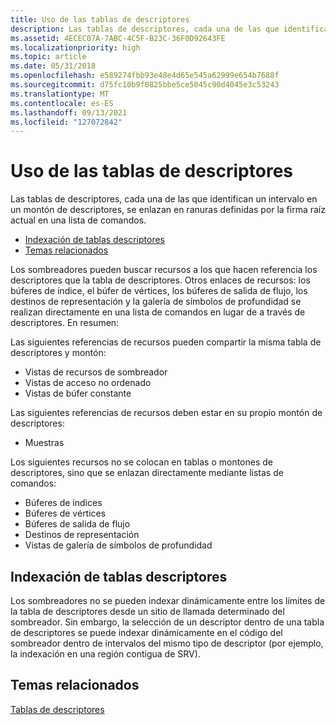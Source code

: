 ```yaml
---
title: Uso de las tablas de descriptores
description: Las tablas de descriptores, cada una de las que identifican un intervalo en un montón de descriptores, se enlazan en ranuras definidas por la firma raíz actual en una lista de comandos.
ms.assetid: 4ECEC07A-7ABC-4C5F-B23C-36F0D92643FE
ms.localizationpriority: high
ms.topic: article
ms.date: 05/31/2018
ms.openlocfilehash: e589274fbb93e48e4d65e545a62999e654b7688f
ms.sourcegitcommit: d75fc10b9f0825bbe5ce5045c90d4045e3c53243
ms.translationtype: MT
ms.contentlocale: es-ES
ms.lasthandoff: 09/13/2021
ms.locfileid: "127072842"
---
```

# <a name="using-descriptor-tables"></a>Uso de las tablas de descriptores

Las tablas de descriptores, cada una de las que identifican un intervalo en un montón de descriptores, se enlazan en ranuras definidas por la firma raíz actual en una lista de comandos.

-   [Indexación de tablas descriptores](#indexing-descriptor-tables)
-   [Temas relacionados](#related-topics)

Los sombreadores pueden buscar recursos a los que hacen referencia los descriptores que la tabla de descriptores. Otros enlaces de recursos: los búferes de índice, el búfer de vértices, los búferes de salida de flujo, los destinos de representación y la galería de símbolos de profundidad se realizan directamente en una lista de comandos en lugar de a través de descriptores. En resumen:

Las siguientes referencias de recursos pueden compartir la misma tabla de descriptores y montón:

-   Vistas de recursos de sombreador
-   Vistas de acceso no ordenado
-   Vistas de búfer constante

Las siguientes referencias de recursos deben estar en su propio montón de descriptores:

-   Muestras

Los siguientes recursos no se colocan en tablas o montones de descriptores, sino que se enlazan directamente mediante listas de comandos:

-   Búferes de índices
-   Búferes de vértices
-   Búferes de salida de flujo
-   Destinos de representación
-   Vistas de galería de símbolos de profundidad

## <a name="indexing-descriptor-tables"></a>Indexación de tablas descriptores

Los sombreadores no se pueden indexar dinámicamente entre los límites de la tabla de descriptores desde un sitio de llamada determinado del sombreador. Sin embargo, la selección de un descriptor dentro de una tabla de descriptores se puede indexar dinámicamente en el código del sombreador dentro de intervalos del mismo tipo de descriptor (por ejemplo, la indexación en una región contigua de SRV).

## <a name="related-topics"></a>Temas relacionados

<dl> <dt>

[Tablas de descriptores](descriptor-tables.md)
</dt> </dl>

 

 




